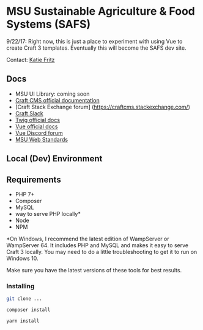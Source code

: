 # MSU Sustainable Agriculture & Food Systems (SAFS)

9/22/17: Right now, this is just a place to experiment with using Vue to create Craft 3 templates. Eventually this will become the SAFS dev site.

Contact: [Katie Fritz](https://katiemfritz.com)

## Docs

- MSU UI Library: coming soon
- [Craft CMS official documentation](https://craftcms.com/docs/introduction)
- [Craft Stack Exchange forum]
(https://craftcms.stackexchange.com/)
- [Craft Slack](https://craftcms.slack.com/messages)
- [Twig official docs](https://twig.symfony.com/doc/2.x/)
- [Vue official docs](https://vuejs.org/v2/guide/)
- [Vue Discord forum](https://vue-land.js.org/)
- [MSU Web Standards](https://cabs.msu.edu/web/msu-web-standards.html)

## Local (Dev) Environment

## Requirements

- PHP 7+
- Composer
- MySQL
- way to serve PHP locally*
- Node
- NPM

*On Windows, I recommend the latest edition of WampServer or WampServer 64. It includes PHP and MySQL and makes it easy to serve Craft 3 locally. You may need to do a little troubleshooting to get it to run on Windows 10.

Make sure you have the latest versions of these tools for best results.

### Installing

```sh
git clone ...
```

```sh
composer install
```

```sh
yarn install
```
